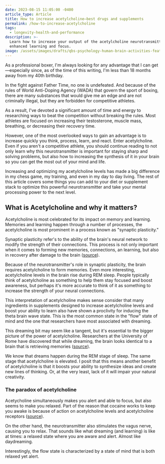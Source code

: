 ```yaml
---
date: 2023-08-15 11:05:00 -0400
article_type: Article
title: How to increase acetylcholine—best drugs and supplements
permalink: /how-to-increase-acetylcholine
tags:
  - longevity-health-and-performance
description: >-
  Learn how to increase your output of the acetylcholine neurotransmitter for
  enhanced learning and focus. 
image: /assets/images/drafts/qbs-psychology-human-brain-activities-featured-1.webp
---
```

As a professional boxer, I'm always looking for any advantage that I can get—especially since, as of the time of this writing, I'm less than 18 months away from my 40th birthday.

In the fight against Father Time, no one is undefeated. And because of the rules of World Anti-Doping Agency (WADA) that govern the sport of boxing, there are many substances that would give me an edge and are not criminally illegal, but they are forbidden for competitive athletes.

As a result, I've devoted a significant amount of time and energy to researching ways to beat the competition without breaking the rules. Most athletes are focused on increasing their testosterone, muscle mass, breathing, or decreasing their recovery time.

However, one of the most overlooked ways to gain an advantage is to increase quickly you think, process, learn, and react. Enter acetylcholine. Even if you aren't a competitive athlete, you should continue reading to not only learn why this neurotransmitter is important for staying sharp and solving problems, but also how to increasing the synthesis of it in your brain so you can get the most out of your mind and life.

Increasing and optimizing my acetylcholine levels has made a big difference in my chess game, my training, and even in my day to day living. The rest of this article covers some things you can add to your diet or supplement stack to optimize this powerful neurotransmitter and take your mental processing power to the next level.&nbsp;

## What is Acetylcholine and why it matters?

Acetylcholine is most celebrated for its impact on memory and learning. Memories and learning happen through a number of processes, the acetylcholine is most prominent in a process known as "synaptic plasticity."

Synaptic plasticity refer's to the ability of the brain's neural network to modify the strength of their connections. This process is not only important when it comes to forming new memories, connections, an learning, but also in recovery after damage to the brain ([source](https://www.ncbi.nlm.nih.gov/pmc/articles/PMC6940892/)).&nbsp;

Because of the neurotransmitter's role in synaptic plasticity, the brain requires acetylcholine to form memories. Even more interesting, acetylcholine levels in the brain rise during REM sleep. People typically think of acetylcholine as something to help them stay focused and boost awareness, but perhaps it's more accurate to think of it as something to increase the strength of your neural connections.

This interpretation of acetylcholine makes sense consider that many ingredients in supplements designed to increase acetylcholine levels and boost your ability to learn also have shown a proclivity for inducing the theta brain wave state. This is the most common state in the "flow" state of mind and the one that researchers have most associated with dreaming.&nbsp;

This dreaming bit may seem like a tangent, but it's essential to the bigger picture of the power of acetylcholine. Researchers at the University of Rome have discovered that while dreaming, the brain looks identical to a brain that is retrieving memories ([source](https://www.scientificamerican.com/article/the-science-behind-dreaming/)).

We know that dreams happen during the REM stage of sleep. The same stage that acetylcholine is elevated. I posit that this means another benefit of acetylcholine is that it boosts your ability to synthesize ideas and create new lines of thinking. Or, at the very least, lack of it will impair your natural creativity.

### The paradox of acetylcholine

Acetycholine simultaneously makes you alert and able to focus, but also seems to make you relaxed. Part of the reason that cocaine works to keep you awake is because of action on acetylcholine levels and acetylcholine receptors ([source](https://www.ncbi.nlm.nih.gov/pmc/articles/PMC2667818/)).

On the other hand, the neurotransmitter also stimulates the vagus nerve, causing you to relax. That sounds like what dreaming (and learning) is like at times: a relaxed state where you are aware and alert. Almost like daydreaming.&nbsp;

Interestingly, the flow state is characterized by a state of mind that is both relaxed yet alert.&nbsp;